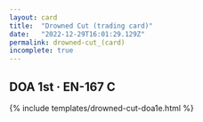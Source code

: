 ```yaml
---
layout: card
title:  "Drowned Cut (trading card)"
date:   "2022-12-29T16:01:29.129Z"
permalink: drowned-cut_(card)
incomplete: true
---
```


## DOA 1st &middot; EN-167 C

{% include templates/drowned-cut-doa1e.html %}

